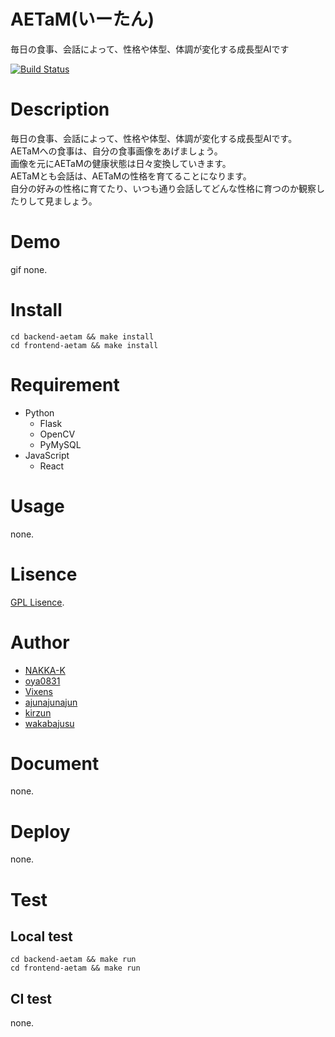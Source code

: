 # AETaM(いーたん)
毎日の食事、会話によって、性格や体型、体調が変化する成長型AIです  

[![Build Status](https://travis-ci.org/NAKKA-K/AETaM.svg?branch=master)](https://travis-ci.org/NAKKA-K/AETaM)

# Description
毎日の食事、会話によって、性格や体型、体調が変化する成長型AIです。   
AETaMへの食事は、自分の食事画像をあげましょう。  
画像を元にAETaMの健康状態は日々変換していきます。  
AETaMとも会話は、AETaMの性格を育てることになります。  
自分の好みの性格に育てたり、いつも通り会話してどんな性格に育つのか観察したりして見ましょう。  

# Demo
gif none.

# Install
`cd backend-aetam && make install`  
`cd frontend-aetam && make install`  

# Requirement
- Python
  - Flask
  - OpenCV
  - PyMySQL
- JavaScript
  - React

# Usage
none.

# Lisence
[GPL Lisence](https://github.com/NAKKA-K/AETaM).

# Author
- [NAKKA-K](https://github.com/NAKKA-K)
- [oya0831](https://github.com/oya0831)
- [Vixens](https://github.com/Vixens)
- [ajunajunajun](https://github.com/ajunajunajun)
- [kirzun](https://github.com/kirzun)
- [wakabajusu](https://github.com/wakabajusu)

# Document
none.

# Deploy
none.

# Test
## Local test
`cd backend-aetam && make run`  
`cd frontend-aetam && make run`  

## CI test
none.
